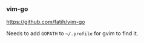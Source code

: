 ### vim-go

https://github.com/fatih/vim-go

Needs to add `GOPATH` to `~/.profile` for gvim to find it.
